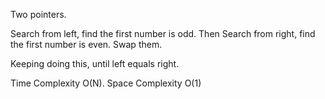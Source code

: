 Two pointers.

Search from left, find the first number is odd. Then Search from right, find the first number is even. Swap them. 

Keeping doing this, until left equals right.


Time Complexity O(N). Space Complexity O(1)
